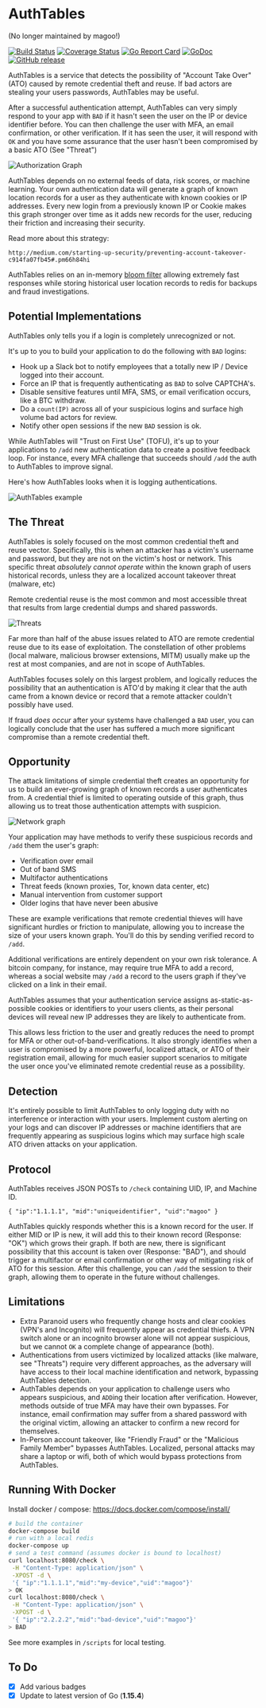 # AuthTables

(No longer maintained by magoo!)

[![Build Status](http://travis-ci.org/mramshaw/AuthTables.svg?branch=master)](http://travis-ci.org/mramshaw/AuthTables)
[![Coverage Status](http://codecov.io/github/mramshaw/AuthTables/coverage.svg?branch=master)](http://codecov.io/github/mramshaw/AuthTables?branch=master)
[![Go Report Card](http://goreportcard.com/badge/github.com/mramshaw/AuthTables?style=flat-square)](http://goreportcard.com/report/github.com/mramshaw/AuthTables)
[![GoDoc](http://godoc.org/github.com/mramshaw/AuthTables?status.svg)](http://godoc.org/github.com/mramshaw/AuthTables)
[![GitHub release](http://img.shields.io/github/release/mramshaw/AuthTables.svg?style=flat-square)](http://github.com/mramshaw/AuthTables/releases)

AuthTables is a service that detects the possibility of "Account Take Over" (ATO) caused by remote credential theft and reuse. If bad actors are stealing your users passwords, AuthTables may be useful.

After a successful authentication attempt, AuthTables can very simply respond to your app with `BAD` if it hasn't seen the user on the IP or device identifier before.
You can then challenge the user with MFA, an email confirmation, or other verification. If it has seen the user, it will respond with `OK` and you have some assurance
that the user hasn't been compromised by a basic ATO (See "Threat")

![Authorization Graph](images/authgraph.png)

AuthTables depends on no external feeds of data, risk scores, or machine learning. Your own authentication data will generate a graph of known location records
for a user as they authenticate with known cookies or IP addresses. Every new login from a previously known IP or Cookie makes this graph stronger over time
as it adds new records for the user, reducing their friction and increasing their security.

Read more about this strategy:

    http://medium.com/starting-up-security/preventing-account-takeover-c914fa07fb45#.pm66h84hi

AuthTables relies on an in-memory [bloom filter](https://en.wikipedia.org/wiki/Bloom_filter) allowing extremely fast responses while storing historical user location records to redis for backups and fraud investigations.

## Potential Implementations

AuthTables only tells you if a login is completely unrecognized or not.

It's up to you to build your application to do the following with `BAD` logins:

- Hook up a Slack bot to notify employees that a totally new IP / Device logged into their account.
- Force an IP that is frequently authenticating as `BAD` to solve CAPTCHA's.
- Disable sensitive features until MFA, SMS, or email verification occurs, like a BTC withdraw.
- Do a `count(IP)` across all of your suspicious logins and surface high volume bad actors for review.
- Notify other open sessions if the new `BAD` session is ok.

While AuthTables will "Trust on First Use" (TOFU), it's up to your applications to `/add` new authentication data to create a positive feedback loop.
For instance, every MFA challenge that succeeds should `/add` the auth to AuthTables to improve signal. 

Here's how AuthTables looks when it is logging authentications. 

![AuthTables example](images/example.gif)

## The Threat

AuthTables is solely focused on the most common credential theft and reuse vector. Specifically, this is when an attacker has a victim's username and password, but they are not on the victim's host or network. This specific threat _absolutely cannot operate_ within the known graph of users historical records, unless they are a localized account takeover threat (malware, etc)

Remote credential reuse is the most common and most accessible threat that results from large credential dumps and shared passwords.

![Threats](images/visual.png)

Far more than half of the abuse issues related to ATO are remote credential reuse due to its ease of exploitation. The constellation of other problems (local malware, malicious browser extensions, MITM) usually make up the rest at most companies, and are not in scope of AuthTables.

AuthTables focuses solely on this largest problem, and logically reduces the possibility that an authentication is ATO'd by making it clear that the auth came from a known device or record that a remote attacker couldn't possibly have used.

If fraud *does occur* after your systems have challenged a `BAD` user, you can logically conclude that the user has suffered a much more significant compromise than a remote credential theft.

## Opportunity

The attack limitations of simple credential theft creates an opportunity for us to build an ever-growing graph of known records a user authenticates from.
A credential thief is limited to operating outside of this graph, thus allowing us to treat those authentication attempts with suspicion.

![Network graph](images/graph.png)

Your application may have methods to verify these suspicious records and `/add` them the user's graph:

- Verification over email
- Out of band SMS
- Multifactor authentications
- Threat feeds (known proxies, Tor, known data center, etc)
- Manual intervention from customer support
- Older logins that have never been abusive

These are example verifications that remote credential thieves will have significant hurdles or friction to manipulate, allowing you to increase the size of your users known graph. You'll do this by sending verified record to `/add`.

Additional verifications are entirely dependent on your own risk tolerance. A bitcoin company, for instance, may require true MFA to add a record, whereas a social website may `/add` a record to the users graph if they've clicked on a link in their email.

AuthTables assumes that your authentication service assigns as-static-as-possible cookies or identifiers to your users clients, as their personal devices will reveal new IP addresses they are likely to authenticate from.

This allows less friction to the user and greatly reduces the need to prompt for MFA or other out-of-band-verifications. It also strongly identifies when a user is compromised by a more powerful, localized attack, or ATO of their registration email, allowing for much easier support scenarios to mitigate the user once you've eliminated remote credential reuse as a possibility.

## Detection

It's entirely possible to limit AuthTables to only logging duty with no interference or interaction with your users. Implement custom alerting on your logs and can discover IP addresses or machine identifiers that are frequently appearing as suspicious logins which may surface high scale ATO driven attacks on your application.

## Protocol

AuthTables receives JSON POSTs  to `/check` containing UID, IP, and Machine ID.

`{
  "ip":"1.1.1.1",
  "mid":"uniqueidentifier",
  "uid":"magoo"
  }`

AuthTables quickly responds whether this is a known record for the user. If either MID or IP is new, it will add this to their known record (Response: "OK") which grows their graph. If both are new, there is significant possibility that this account is taken over (Response: "BAD"), and should trigger a multifactor or email confirmation or other way of mitigating risk of ATO for this session. After this challenge, you can `/add` the session to their graph, allowing them to operate in the future without challenges.

## Limitations

- Extra Paranoid users who frequently change hosts and clear cookies (VPN's and Incognito) will frequently appear as credential thiefs. A VPN switch alone or an incognito browser alone will not appear suspicious, but we cannot `OK` a complete change of appearance (both).
- Authentications from users victimized by localized attacks (like malware, see "Threats") require very different approaches, as the adversary will have access to their local machine identification and network, bypassing AuthTables detection.
- AuthTables depends on your application to challenge users who appears suspicious, and `ADD`ing their location after verification. However, methods outside of true MFA may have their own bypasses. For instance, email confirmation may suffer from a shared password with the original victim, allowing an attacker to confirm a new record for themselves.
- In-Person account takeover, like "Friendly Fraud" or the "Malicious Family Member" bypasses AuthTables. Localized, personal attacks may share a laptop or wifi, both of which would bypass protections from AuthTables.

## Running With Docker

Install docker / compose: https://docs.docker.com/compose/install/

```bash
# build the container
docker-compose build
# run with a local redis
docker-compose up
# send a test command (assumes docker is bound to localhost)
curl localhost:8080/check \
 -H "Content-Type: application/json" \
 -XPOST -d \
 '{ "ip":"1.1.1.1","mid":"my-device","uid":"magoo"}'
> OK
curl localhost:8080/check \
 -H "Content-Type: application/json" \
 -XPOST -d \
 '{ "ip":"2.2.2.2","mid":"bad-device","uid":"magoo"}'
> BAD
```

See more examples in `/scripts` for local testing.

## To Do

- [x] Add various badges
- [x] Update to latest version of Go (__1.15.4__)

